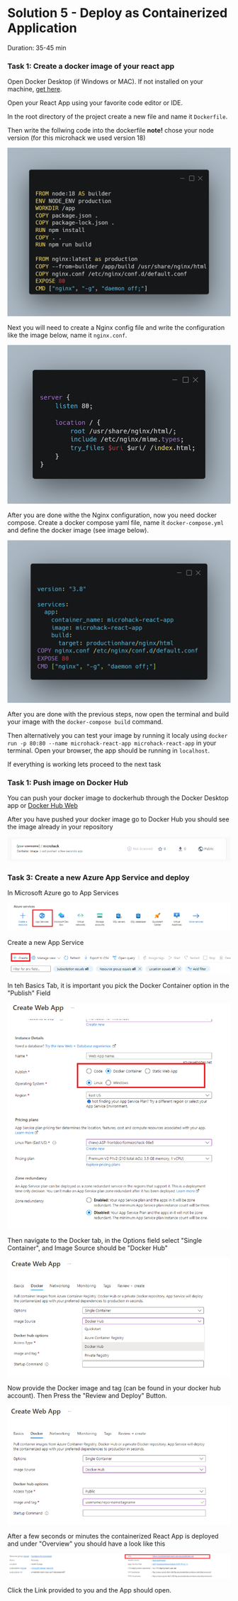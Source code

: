 # Solution 5 - Deploy as Containerized Application

Duration: 35-45 min

### Task 1: Create a docker image of your react app

Open Docker Desktop (if Windows or MAC). If not installed on your machine, [get here](https://www.docker.com/products/docker-desktop/).

Open your React App using your favorite code editor or IDE.

In the root directory of the project create a new file and name it `Dockerfile`.

Then write the follwing code into the dockerfile
**note!** chose your node version (for this microhack we used version 18)

![image](../.images/19-m-dockerfile.png)


Next you will need to create a Nginx config file and write the configuration like the image below, name it `nginx.conf`.

![image](../.images/20-m-nginx.png)

After you are done withe the Nginx configuration, now you need docker compose. Create a docker compose yaml file, name it `docker-compose.yml` and
define the docker image (see image below).

![image](../.images/18-m-dockercompose.png)


After you are done with the previous steps, now open the terminal and build your image with the `docker-compose build` command.

Then alternatively you can test your image by running it localy using `docker run -p 80:80 --name microhack-react-app microhack-react-app` in your terminal.
Open your browser, the app should be running in `localhost`.


If everything is working lets proceed to the next task


### Task 1: Push image on Docker Hub

You can push your docker image to dockerhub through the Docker Desktop app or [Docker Hub Web](https://hub.docker.com/)

After you have pushed your docker image go to Docker Hub you should see the image already in your repository

![image](../.images/21-dockerhub.png)

### Task 3: Create a new Azure App Service and deploy

In Microsoft Azure go to App Services 

![image](../.images/22-azure.png)

Create a new App Service 

![image](../.images/23-create.png)

In teh Basics Tab, it is important you pick the Docker Container option in the "Publish" Field

![image](../.images/24-appservice.png)

Then navigate to the Docker tab, in the Options field select "Single Container", and Image Source should be "Docker Hub"

![image](../.images/25-dockerhub-1.png)

Now provide the Docker image and tag (can be found in your docker hub account). Then Press the "Review and Deploy" Button.

![image](../.images/25-dockerhub-2.png)

After a few seconds or minutes the containerized React App is deployed and under "Overview" you should have a look like this

![image](../.images/26-appservice-overview.png)

Click the Link provided to you and the App should open.

